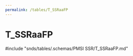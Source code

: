 ```yaml
---
permalink: /tables/T_SSRaaFP
---
```

# T\_SSRaaFP
<!-- SPDX-License-Identifier: MPL-2.0 -->

<!-- ATTENTION : Ne pas supprimer ou modifier la ligne ci-dessous -->
#include "snds/tables/.schemas/PMSI SSR/T_SSRaaFP.md"
<!-- ATTENTION : Ne pas supprimer ou modifier la ligne ci-dessus -->
